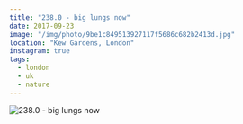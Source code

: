 ```yaml
---
title: "238.0 - big lungs now"
date: 2017-09-23
image: "/img/photo/9be1c849513927117f5686c682b2413d.jpg"
location: "Kew Gardens, London"
instagram: true
tags:
  - london
  - uk
  - nature
---
```


![238.0 - big lungs now](/img/photo/9be1c849513927117f5686c682b2413d.jpg)
